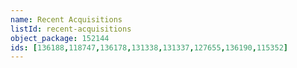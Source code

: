 ```yaml
---
name: Recent Acquisitions
listId: recent-acquisitions
object_package: 152144
ids: [136188,118747,136178,131338,131337,127655,136190,115352]
---
```


